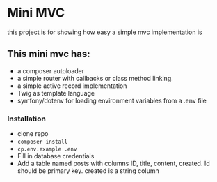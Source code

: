 # Mini MVC
this project is for showing how easy a simple mvc implementation is


## This mini mvc has:
* a composer autoloader
* a simple router with callbacks or class method linking.
* a simple active record implementation
* Twig as template language
* symfony/dotenv for loading environment variables from a .env file


### Installation
* clone repo
* `composer install`
* `cp.env.example .env`
* Fill in database credentials
* Add a table named posts with columns ID, title, content, created. Id should be primary key. created is a string column
